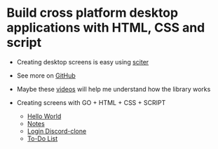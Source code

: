 # Build cross platform desktop applications with HTML, CSS and script

+ Creating desktop screens is easy using [sciter](https://sciter.com/)
  
+ See more on [GitHub](https://github.com/sciter-sdk/go-sciter)
  
+ Maybe these [videos](https://www.youtube.com/playlist?list=PLub5C2vM5SjKvkbFfposhyg1V2gpXnviM) will help me understand how the library works 
  
+ Creating screens with GO + HTML + CSS + SCRIPT
  
  - [Hello World](ui-hello-world/README.md)
  - [Notes](ui-notes/README.md)
  - [Login Discord-clone](ui-login/README.md)
  - [To-Do List](ui-to-do-list/README.md)